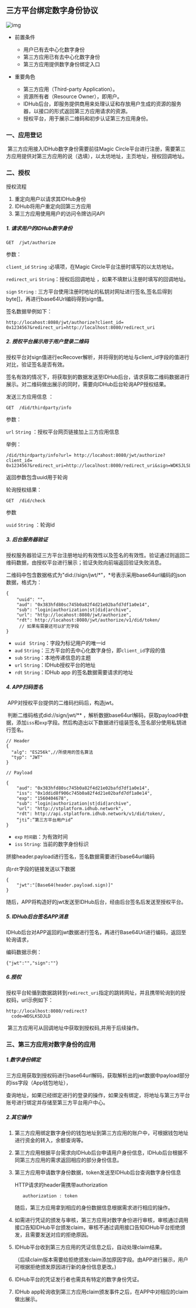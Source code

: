 ## 三方平台绑定数字身份协议

![img](https://github.com/idhub-did-plus/magicCircleDIDFrontend/blob/master/protocol/sequenceDiagram.png)

- 前置条件
  - 用户已有去中心化数字身份
  - 第三方应用已有去中心化数字身份
  - 第三方应用提供数字身份绑定入口

- 重要角色
  - 第三方应用（Third-party Application）。
  - 资源所有者（Resource Owner），即用户。
  - IDHub后台，即服务提供商用来处理认证和存放用户生成的资源的服务器，以接口的形式返回第三方应用请求的资源。
  - 授权平台，用于展示二维码和初步认证第三方应用身份。

### 一、应用登记

​           第三方应用接入IDHub数字身份需要前往Magic Circle平台进行注册，需要第三方应用提供对第三方应用的说（选填），以太坊地址，主页地址，授权回调地址。

### 二、授权

授权流程

1. 重定向用户以请求其IDHub身份
2. IDHub将用户重定向回第三方应用
3. 第三方应用使用用户的访问令牌访问API

##### 1. 请求用户的IDHub数字身份

```
GET  /jwt/authorize
```

参数：

 `client_id` `String` :必填项，在Magic Circle平台注册时填写的以太坊地址。

 ` redirect_uri ` `String`：授权后回调地址 ，如果不填默认注册时填写的回调地址。

 `sign` `String` :  三方平台使用注册时地址的私钥对网址进行签名,签名后得到byte[]，再进行base64Url编码得到sign值。

签名数据举例如下：

```
http://locahost:8080/jwt/authorize?client_id= 0x1234567&redirect_uri=http://localhost:8080/redirect_uri
```

##### 2. 授权平台展示用于用户登录二维码

​	授权平台对sign值进行ecRecover解析，并将得到的地址与client_id字段的值进行对比，验证签名是否有效。

签名有效的情况下，将获取到的数据发送至IDHub后台，请求获取二维码数据进行展示。对二维码做出展示的同时，需要向IDHub后台轮询APP授权结果。

发送三方应用信息 ：

```
GET  /did/thirdparty/info
```

参数：

`url` `String` ：授权平台网页链接加上三方应用信息

举例：

```
/did/thirdparty/info?url= http://locahost:8080/jwt/authorize?client_id= 0x1234567&redirect_uri=http://localhost:8080/redirect_uri&sign=WDKSJLSLJ
```

返回参数包含uuid用于轮询

轮询授权结果：

```
GET  /did/check
```

参数

`uuid` `String` ：轮询id

##### 3. 后台服务器验证

​	授权服务器验证三方平台注册地址的有效性以及签名的有效性。验证通过则返回二维码数据，由授权平台进行展示；验证失败向前端返回验证失败消息。

二维码中包含数据格式为"did://sign/jwt/*"，\*号表示采用base64url编码的json数据，格式为：

```
{
	"uuid": ""，
	"aud": "0x383hfd80sc745b0a82f4d21e02bafd7df1a0e14",
	"sub": "login|authorization|st|did|archive",		
	"url": "http://locahost:8080/jwt/authorize",
	"rdt": http://locahost:8080/jwt/authorize/v1/did/token/
     // 如果有需要还可以扩充字段
}
```

- `uuid ` `String`：字段为标记用户的唯一id
- `aud` `String`：三方平台的去中心化数字身份，即`client_id`字段的值
- `sub` `String`：本地传递信息的主题
- `url` `String`：IDHub授权平台的地址
- `rdt` `String`：IDHub app 的签名数据需要请求的地址

##### 4. APP扫码签名

​	APP对授权平台提供的二维码扫码后，构造jwt。

​	判断二维码格式did://sign/jwt/**  ，解析数据base64url解码，获取payload中数据，添加`iss`和`exp`字段。然后构造出以下数据进行组装签名,签名部分使用私钥进行签名。

```
// Header
{
  "alg": "ES256k",//所使用的签名算法
  "typ": "JWT"
}
```

```
// Payload

{
	"aud": "0x383hfd80sc745b0a82f4d21e02bafd7df1a0e14",
	"iss": "0x1ddid8f906c745b0a82f4d21e02bafd7df1a0e14",
	"exp": "1560404678",
	"sub": "login|authorization|st|did|archive",
	"url": "http://stplatform.idhub.network",
	"rdt": http://api.stplatform.idhub.network/v1/did/token/,
    “jti”:”第三方平台用户id”
}
```

- `exp` `时间戳`：为有效时间
- `iss` `String`:  当前的数字身份标识

拼接header.payload进行签名，签名数据需要进行base64url编码 

向`rdt`字段的链接发送以下数据

```
{
	"jwt":"[Base64(header.payload.sign)]"
}
```

​	随后，APP将构造好的jwt发送至IDHub后台，经由后台签名后发送至授权平台。

##### 5. IDHub后台签名APP消息

IDHub后台对APP返回的jwt数据进行签名，再进行Base64Url进行编码，返回至轮询请求，

编码数据示例：

```
{"jwt":"","sign":""}
```

##### 6.授权

授权平台轮循到数据跳转到`redirect_uri`指定的跳转网址，并且携带轮询到的授权码，url示例如下：

```
http://localhost:8080/redirect?
  code=WDSLKSDJLD
```

​	第三方应用可从回调地址中获取到授权码,并用于后续操作。



### 三、第三方应用对数字身份的应用

##### 1.数字身份绑定

​	三方应用获取到授权码进行base64url解码，获取解析出的jwt数据中payload部分的iss字段（App钱包地址），

查询地址，如果已经绑定进行的登录的操作，如果没有绑定，将地址与第三方平台账号进行绑定并存储至第三方平台用户中心。

##### 2.其它操作

1. 第三方应用绑定数字身份的钱包地址到第三方应用的账户中，可根据钱包地址进行资金的转入，余额查询等。

2. 第三方应用根据平台需求向IDHub后台申请用户身份信息，IDHub后台根据不同第三方应用的需求返回相应的部分身份信息。

3. 第三方应用申请数字身份数据，token发送至IDHub后台查询数字身份信息

   HTTP请求的header需携带authorization

   ```
      authorization : token
   ```
   
   随后，第三方应用拿到相应的身份数据信息根据需求进行相应的操作。

4. 如需进行凭证的颁发与审核，第三方应用对数字身份进行审核，审核通过调用接口告知IDHub平台颁发claim，审核不通过调用接口告知IDHub平台拒绝颁发，且需要发送对应的拒绝原因。

5. IDHub平台收到第三方应用的凭证信息之后，自动处理claim结果。

   （后续claim版本需要给拒绝颁发claim添加原因字段。由APP进行展示，用户可根据拒绝颁发原因进行新的身份信息更改。)

6. IDHub平台的凭证发行者也需具有特定的数字身份凭证。

7. IDHub app轮询收到第三方应用claim颁发事件之后，在APP中对相应的claim做出展示。

